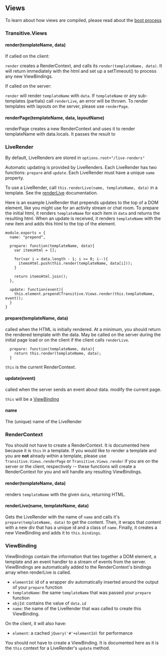 ## Views

To learn about how views are compiled, please read about the [boot process](boot.html)

### Transitive.Views

#### render(templateName, data)

If called on the client:

`render` creates a RenderContext, and calls its `render(templateName, data)`.  It will return immediately with the html and set up a setTimeout() to process any new ViewBindings. 

If called on the server:

`render` will render `templateName` with `data`.  If `templateName` or any sub-templates (partials) call `renderLive`, an error will be thrown.  To render templates with layouts on the server, please use `renderPage`.

#### renderPage(templateName, data, layoutName)
renderPage creates a new RenderContext and uses it to render templateName with data.locals.  It passes the result to 



### LiveRender
By default, LiveRenders are stored in `options.root+"/live-renders"`

Automatic updating is provided by LiveRenders.  Each LiveRender has two functions: `prepare` and `update`.  Each LiveRender must have a unique `name` property.  

To use a LiveRender, call `this.renderLive(name, templateName, data)` in a template.  See the [renderLive](#renderLive) documentation.

Here is an example LiveRender that prepends updates to the top of a DOM element, like you might use for an activity stream or chat room. To prepare the initial html, it renders `templateName` for each item in `data` and returns the resulting html.  When an update is received, it renders `templateName` with the new item and adds this html to the top of the element.

    module.exports = {
      name: "prepend",

      prepare: function(templateName, data){
        var itemsHtml = [];

        for(var i = data.length - 1; i >= 0; i--){
          itemsHtml.push(this.render(templateName, data[i]));
        }

        return itemsHtml.join();
      },
  
      update: function(event){
        this.element.prepend(Transitive.Views.render(this.templateName, event));
      }
    }



#### prepare(templateName, data)

called when the HTML is initially rendered.  At a minimum, you should return the rendered template with the data.  May be called on the server during the initial page load or on the client if the client calls `renderLive`.
    
      prepare: function(templateName, data){
        return this.render(templateName, data);
      }

`this` is the current RenderContext.

#### update(event)

called when the server sends an event about data. modify the current page.

`this` will be a [ViewBinding](#viewBinding)

#### name

The (unique) name of the LiveRender


### RenderContext
 You should not have to create a RenderContext. It is documented here because it is `this` in a template.  If you would like to render a template and you are **not** already within a template, please use `Transitive.Views.renderPage` or `Transitive.Views.render` if you are on the server or the client, respectively -- these functions will create a RenderContext for you and will handle any resulting ViewBindings. 

#### render(templateName, data)
renders `templateName` with the given `data`, returning HTML.

#### renderLive(name, templateName, data)
Gets the LiveRender with the name of `name` and calls it's `prepare(templateName, data)` to get the content. Then, it wraps that content with a new div that has a unique id and a class of `name`. Finally, it creates a new ViewBinding and adds it to `this.bindings`.  

  
### ViewBinding
 ViewBindings contain the information that ties together a DOM element, a template and an event handler to a stream of events from the server.  ViewBindings are automatically added to the RenderContext's bindings array when renderLive is called.

 * `elementId`: id of a wrapper div automatically inserted around the output of your `prepare` function
 * `templateName`: the same `templateName` that was passed your `prepare` function
 * `objId`: contains the value of `data.id`
 * `name`: the name of the LiveRender that was called to create this ViewBinding.

On the client, it will also have:

 * `element`: a cached `jQuery('#'+elementId)` for performance

You should not have to create a ViewBinding.  It is documented here as it is the `this` context for a LiveRender's `update` method.
 